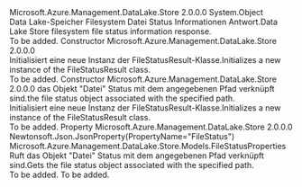 <Type Name="FileStatusResult" FullName="Microsoft.Azure.Management.DataLake.Store.Models.FileStatusResult">
  <TypeSignature Language="C#" Value="public class FileStatusResult" />
  <TypeSignature Language="ILAsm" Value=".class public auto ansi beforefieldinit FileStatusResult extends System.Object" />
  <TypeSignature Language="DocId" Value="T:Microsoft.Azure.Management.DataLake.Store.Models.FileStatusResult" />
  <TypeSignature Language="VB.NET" Value="Public Class FileStatusResult" />
  <TypeSignature Language="F#" Value="type FileStatusResult = class" />
  <AssemblyInfo>
    <AssemblyName>Microsoft.Azure.Management.DataLake.Store</AssemblyName>
    <AssemblyVersion>2.0.0.0</AssemblyVersion>
  </AssemblyInfo>
  <Base>
    <BaseTypeName>System.Object</BaseTypeName>
  </Base>
  <Interfaces />
  <Docs>
    <summary>
            <span data-ttu-id="14af3-101">Data Lake-Speicher Filesystem Datei Status Informationen Antwort.</span><span class="sxs-lookup"><span data-stu-id="14af3-101">Data Lake Store filesystem file status information response.</span></span>
            </summary>
    <remarks>To be added.</remarks>
  </Docs>
  <Members>
    <Member MemberName=".ctor">
      <MemberSignature Language="C#" Value="public FileStatusResult ();" />
      <MemberSignature Language="ILAsm" Value=".method public hidebysig specialname rtspecialname instance void .ctor() cil managed" />
      <MemberSignature Language="DocId" Value="M:Microsoft.Azure.Management.DataLake.Store.Models.FileStatusResult.#ctor" />
      <MemberSignature Language="VB.NET" Value="Public Sub New ()" />
      <MemberType>Constructor</MemberType>
      <AssemblyInfo>
        <AssemblyName>Microsoft.Azure.Management.DataLake.Store</AssemblyName>
        <AssemblyVersion>2.0.0.0</AssemblyVersion>
      </AssemblyInfo>
      <Parameters />
      <Docs>
        <summary>
            <span data-ttu-id="14af3-102">Initialisiert eine neue Instanz der FileStatusResult-Klasse.</span><span class="sxs-lookup"><span data-stu-id="14af3-102">Initializes a new instance of the FileStatusResult class.</span></span>
            </summary>
        <remarks>To be added.</remarks>
      </Docs>
    </Member>
    <Member MemberName=".ctor">
      <MemberSignature Language="C#" Value="public FileStatusResult (Microsoft.Azure.Management.DataLake.Store.Models.FileStatusProperties fileStatus = null);" />
      <MemberSignature Language="ILAsm" Value=".method public hidebysig specialname rtspecialname instance void .ctor(class Microsoft.Azure.Management.DataLake.Store.Models.FileStatusProperties fileStatus) cil managed" />
      <MemberSignature Language="DocId" Value="M:Microsoft.Azure.Management.DataLake.Store.Models.FileStatusResult.#ctor(Microsoft.Azure.Management.DataLake.Store.Models.FileStatusProperties)" />
      <MemberSignature Language="VB.NET" Value="Public Sub New (Optional fileStatus As FileStatusProperties = null)" />
      <MemberSignature Language="F#" Value="new Microsoft.Azure.Management.DataLake.Store.Models.FileStatusResult : Microsoft.Azure.Management.DataLake.Store.Models.FileStatusProperties -&gt; Microsoft.Azure.Management.DataLake.Store.Models.FileStatusResult" Usage="new Microsoft.Azure.Management.DataLake.Store.Models.FileStatusResult fileStatus" />
      <MemberType>Constructor</MemberType>
      <AssemblyInfo>
        <AssemblyName>Microsoft.Azure.Management.DataLake.Store</AssemblyName>
        <AssemblyVersion>2.0.0.0</AssemblyVersion>
      </AssemblyInfo>
      <Parameters>
        <Parameter Name="fileStatus" Type="Microsoft.Azure.Management.DataLake.Store.Models.FileStatusProperties" />
      </Parameters>
      <Docs>
        <param name="fileStatus"><span data-ttu-id="14af3-103">das Objekt "Datei" Status mit dem angegebenen Pfad verknüpft sind.</span><span class="sxs-lookup"><span data-stu-id="14af3-103">the file status object associated with the specified path.</span></span></param>
        <summary>
            <span data-ttu-id="14af3-104">Initialisiert eine neue Instanz der FileStatusResult-Klasse.</span><span class="sxs-lookup"><span data-stu-id="14af3-104">Initializes a new instance of the FileStatusResult class.</span></span>
            </summary>
        <remarks>To be added.</remarks>
      </Docs>
    </Member>
    <Member MemberName="FileStatus">
      <MemberSignature Language="C#" Value="public Microsoft.Azure.Management.DataLake.Store.Models.FileStatusProperties FileStatus { get; }" />
      <MemberSignature Language="ILAsm" Value=".property instance class Microsoft.Azure.Management.DataLake.Store.Models.FileStatusProperties FileStatus" />
      <MemberSignature Language="DocId" Value="P:Microsoft.Azure.Management.DataLake.Store.Models.FileStatusResult.FileStatus" />
      <MemberSignature Language="VB.NET" Value="Public ReadOnly Property FileStatus As FileStatusProperties" />
      <MemberSignature Language="F#" Value="member this.FileStatus : Microsoft.Azure.Management.DataLake.Store.Models.FileStatusProperties" Usage="Microsoft.Azure.Management.DataLake.Store.Models.FileStatusResult.FileStatus" />
      <MemberType>Property</MemberType>
      <AssemblyInfo>
        <AssemblyName>Microsoft.Azure.Management.DataLake.Store</AssemblyName>
        <AssemblyVersion>2.0.0.0</AssemblyVersion>
      </AssemblyInfo>
      <Attributes>
        <Attribute>
          <AttributeName>Newtonsoft.Json.JsonProperty(PropertyName="FileStatus")</AttributeName>
        </Attribute>
      </Attributes>
      <ReturnValue>
        <ReturnType>Microsoft.Azure.Management.DataLake.Store.Models.FileStatusProperties</ReturnType>
      </ReturnValue>
      <Docs>
        <summary>
            <span data-ttu-id="14af3-105">Ruft das Objekt "Datei" Status mit dem angegebenen Pfad verknüpft sind.</span><span class="sxs-lookup"><span data-stu-id="14af3-105">Gets the file status object associated with the specified path.</span></span>
            </summary>
        <value>To be added.</value>
        <remarks>To be added.</remarks>
      </Docs>
    </Member>
  </Members>
</Type>